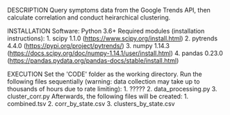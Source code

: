 DESCRIPTION 
Query symptoms data from the Google Trends API, then calculate correlation and conduct heirarchical clustering.


INSTALLATION 
Software: 
	Python 3.6+
Required modules (installation instructions):
	1. scipy 1.1.0 (https://www.scipy.org/install.html)
	2. pytrends 4.4.0 (https://pypi.org/project/pytrends/)
	3. numpy 1.14.3 (https://docs.scipy.org/doc/numpy-1.14.1/user/install.html)
	4. pandas 0.23.0 (https://pandas.pydata.org/pandas-docs/stable/install.html)


EXECUTION 
Set the 'CODE' folder as the working directory. Run the following files sequentially (warning: data collection may take up to thousands of hours due to rate limiting):
	1. ?????
	2. data_processing.py
	3. cluster_corr.py
Afterwards, the following files will be created:
	1. combined.tsv
	2. corr_by_state.csv
	3. clusters_by_state.csv
